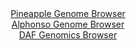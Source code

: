 <div id="Pineapple_Genome_Browser" align="center">
  <a href="https://igv.org/app/?sessionURL=blob:zZJda9swFIb_i6BlA8eW7TipDWUkWdpkzdqlrhtoKUa2ZEetLamSYueD_PdpYWM3KzQXGwNdSAfZ5z2Pnh1oiFSUMxABz3YD23WBBdSStzGqRUWuUU0UiApUKWIBSQoiCcsJiHagQEqj5HZmvlxqLVTkOFSLTo1YyW3l26hGW85Qq.yc186IVxXKuESaS.UMJWq4Q8um05IMCWGb3r4dOBhp5KBKLDlT3BGElWlr_pf.KqUlYbwmab2qND0ESE0ekxHbBfo0WMSDPCdKXZHNFJ8PrqaDe3.cPFz2Rg_JzWSR9BanMS0Z0itJzkdq.BX34ilcNc8T_G09uv9SnXjD8eBq_Tw.8T.fjteCSqLO3b575gfdLgwNGsowWf9PU5tFj5w8Xgb1NIP1jOIJuRvVw5cEP3e9S7Us35h7b4GK5ytjAsiXsh.50PJhzwq8XufH1j2z4IGO5BREj08W0BLlL.b64w7ojTC.AEVeVwd1LMAlJhJEnRDCvhuGXtDtmyahu7d2YCWrv4f2IrkN.9AbeF4vLWiljcw4VUwoGzFmN3lhl9sjWfqiwOJiTm_izZyceBfbsMCTbrEIzD6fv_yJpwsNA9P.8IRm2Pek.ifmvSeIrbNjdbue4RGZ3i0yTv34Vrxms2vZxgqWSfsmnuPQFFzWSJv7pmKOP41rkKSIaVNoqKIZrajeLAxF3oLI9XwjLsh5xY2JQJbZB2hByw3gx9.C.vun_Xc-">Pineapple Genome Browser</a>
</div>
<div id="Alphonso_Genome_Browser" align="center">
  <a href="https://igv.org/app/?sessionURL=blob:zZJra9swFIb_i6BjA8fXOKkNZbiXNEnXtEvmpBeKObZlW5stqZJiNw3579PKxr6s0HzYGOiDdDjSed9Xzxa1WEjCKAqRazq.6TjIQLJi3QIaXuMZNFiisIBaYgMJXGCBaYZRuEUFSAXx_JO.WSnFZWhZRPFeA7RkpvRMaOCZUeikmbHGOmF1DSkToJiQ1rGAllmkbHsdToFzU8_2TN_KQYEFNa8YlczimJZJp99LfpWSElPW4KRZ14q8CEi0Hq0xNwv4GK0WUZZhKS_wZpIfRReTaOmdxXfng5O7.Gq8igerdwtSUlBrgY.WCqb8eRkE82hzc5s9Hrgj6vOp9FPpZgfe6buzJ04ElkfO0Dn0_H7fdnU0hOb46X9yrRfZ0_nncRk15xOxPJndjburYT65PHCPF_Y8hlS.4nxnoJpla80CyioxDB3b8OyB4buD3o.tc2jYdqDzEYyg8P7BQEpA9k2332.R2nBNDJL4cf0Cj4GYyLFAYS.w7aETBK7fH_btIHB2xhatRf33wh3F82Bou5HrDpKC1ErjnCeScmkCpWabFWb5vGea4MBq1sxOb6PJNTmv1CH2b0fdKJvy17I0kB798oHa6FsU_RPu3iLEVOm.sG2Wy.DmOv3SZWQa03Z8KauqvDz.enoT_zEeT5vdL5qCiQaU7tcVffxJWwuCAFW60BJJUlITtVnpFFmHQsf1NLQoYzXTFCJRpu9twzYc3_7wG05v97D7Dg--">Alphonso Genome Browser</a>
</div>


<div id="DAF_Genomics_Browser" align="center">
  <a href="https://igv.org/app/?sessionURL=blob:tZFra9swFIb_i2D95Jt8jQ1hmMVZQ7uNJfUSUko4s.XYm2S5klw3DfnvU92OwS6MQQeSkDiX99V5juiOCNnwFiXItXBgYYwMJGs.rIB1lLwHRiRKKqCSGEiQigjSFgQlR1SBVJAvL3VlrVQnE9suoTL3pOWsKaQlPQs6U_Je1USnmq4FDB54C4O0Cs50sgIbaFfzVnIbioJIaTp2R9r9bgB9fI_txpZkx3qqmlF1p01oY6VVgXbbtCW5_4uR_6CsV_M6Xa_Ssf6CHBblNL1YpJ.8LN..Dd9s8w_n6zxcn62afQuqF2Tq4XThhyW7q4ZsNq_Vw1V2tVm_O2._ZK.82Vl23zWCyCmO8MQLfB8H6GQgyoteI0BFLXCCfSNyJ4br..bz1QtCPQPBG5Rc3xhICSi.6vTrI1KHToNCktz2IzMDcVESgRIzdpwIx7Eb.JHvxDE.GUfUC_rCJOf5Mo4cN3Xd0PoMTOtXDR3Hp4V.Db4Uxp866_2vmJoyoFsFl.UkvJ1tNks8OXzs5wXF_vBbTI8A_vitigsGSoeens9QgGo1Rlr1g4p3ujl9Aw--">DAF Genomics Browser</a>
</div>
